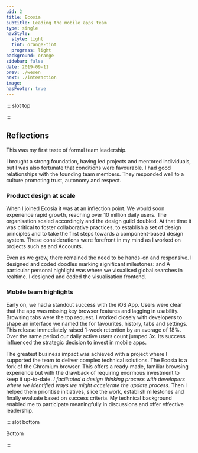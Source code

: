 ```yaml
---
uid: 2
title: Ecosia
subtitle: Leading the mobile apps team
type: single
navStyle:
  style: light
  tint: orange-tint
  progress: light
background: orange
sidebar: false
date: 2019-09-11
prev: ./wesen
next: ./interaction
image:
hasFooter: true
---
```


<!-- <style lang="sass">

@import "@theme/styles/variables.sass"

.section .button-action .image.is-square
  background-color: transparent

</style> -->

::: slot top

<Stage-ProjectStage :noise="true" rag="rag-4" ctaLabel="ecosia.org" ctaUrl="https://www.ecosia.org"
description="Ecosia is a search engine that uses 80% of profits from advertising to plant trees around the world, where they're needed the most.">

  <template v-slot:visual-column>
    <figure class="ecosia-image">
      <Heros-ImageHero src="/images/ecosia/render-base.png" alt="Ecosia mobile devices"/>
    </figure>
  </template>

</Stage-ProjectStage>

<style lang="sass">

.ecosia-image
  position: absolute
  left: -16%
  width: 144%
</style>

:::


<Content-ContextSection :box="true" rag="rag-4">

<template v-slot:main>

<h2> {{ $page.frontmatter.subtitle }} </h2>

<!-- Nulla facilisi. Proin volutpat in purus a lobortis. Praesent nec purus eu metus volutpat placerat a eu sapien. Quisque eu sapien ut quam venenatis convallis. Vestibulum porta aliquam elit et fringilla. Etiam semper iaculis massa, sit amet fringilla lorem lacinia nec.

Proin velit neque, ornare nec luctus at, sollicitudin a erat. Nunc consectetur tortor in nibh vulputate viverra. Integer fringilla orci enim, non efficitur erat elementum vel. Quisque sollicitudin risus sed pretium auctor. Quisque sit amet fermentum nibh. Proin tristique neque vitae ipsum malesuada, ac feugiat justo suscipit. Pellentesque euismod sodales ipsum in mattis.

Suspendisse potenti. Praesent risus massa, vulputate eget turpis in, dignissim tincidunt odio -->

With a growing user base and a renewed strategic focus on mobile, in mid 2019 it was time to found a new agile product team with a focus on mobile apps. Having been closely involved on a strategic level as a product designer, I was a natural fit to take on the role of product manager and team leader. Over the next three months we grew the team from two to four developers and added a dedicated designer.

<!-- We made impressive progress on our mobile apps with only two developers and a share of my overall capacity as a product designer.  -->

The primary purpose of Ecosia's apps is to make searching easy on major platforms. Web search resides in a meta space. It's naturally multi-platform; one way in which devices augment our mental abilities. So _it's critically important that Ecosia's apps fit seamlessly into user's daily lives,_ which requires deep user empathy and platform knowledge.

We also want to connect users with our tree-planting mission and in early 2020 we extended our thinking beyond searching and browsing by asking ourselves how we can help users make further incremental changes in their daily lives.

<!--

I lead the mobile apps team. Our native Android and iOS apps make it easy to search with Ecosia, connect with the cause and make an incremental difference every day while on the go. My activities include:

Product management | UI/UX design | interactive prototypes | usability and value testing | product illustrations | analytics, optimisation, A/B testing (custom tooling with Looker) | embedded with developers in an agile product team



When I joined Ecosia as a product designer, native apps were part of a large product team with a broad remit for user engagement. In this environment I was able to pioneer several initiatives for mobile - growing our user numbers so that we could begin to consider investing resources and concerted attention into this space.

I initially joined Ecosia as a product designer and gradually transitioned into a product manager role, forming a new team in the process.

-->

</template>

<template v-slot:side>

**Product**
Android, iOS and MacOS apps

**Sector**
Internet search

**Timeframe**
2018-2020

**My role**
Product manager and team lead

**Team**
Product designer, 2 iOS developers, 1 Android developer, 1 devOps/backend

</template>

</Content-ContextSection>


<Content-TextSection columnOffset="title-offset" rag="rag-3">

## Reflections

<p class="subtitle" style="padding-right: 1em;">
  This was my first taste of formal team leadership.
</p>

I brought a strong foundation, having led projects and mentored individuals, but I was also fortunate that conditions were favourable. I had good relationships with the founding team members. They responded well to a culture promoting trust, autonomy and respect.

### Product design at scale

<p>
When I joined Ecosia it was at an inflection point. We would soon experience rapid growth, reaching over 10 million daily users. The organisation scaled accordingly and the design guild doubled. At that time it was critical to foster collaborative practices, to establish a set of design principles and to take the first steps towards a component-based design system. These considerations were forefront in my mind as I worked on projects such as <Content-ModalLink label="Maps">
<template v-slot:modal>

<Content-FreeSection padding="is-small">

<div class="columns is-centered">
<div class="column is-three-fifths">
<Content-ModalWrapper type="link" url="https://acmoles.github.io/maps-ui/" label="Wireframe interaction prototype">
<figure class="image is-5by4 modal-image-limit">
<img class="lazyload" data-src="/images/ecosia/EcosiaMaps-modal.jpg" alt="Ecosia maps vertical">
</figure>
</Content-ModalWrapper>

<figcaption>

Ecosia maps posed a unique design challenge. As part of slicing the feature we decided to exclude the search box from the first release. Rather, we would enable users to make pseudo searches for common keywords such as hotels and shopping. These constraints called for creativity and it was satisfying to work on a completely new search vertical.

</figcaption>
</div>
</div>

</Content-FreeSection>

</template>
</Content-ModalLink> and Accounts.
</p>

<p>
Even as we grew, there remained the need to be hands-on and responsive. I designed and coded doodles marking significant milestones: <Content-ModalLink label="50 million trees">
<template v-slot:modal>

<Content-FreeSection padding="is-small">

<figure class="image is-16by9">
<iframe style="background: white;" class="lazyload" data-src="https://ecosia-50-million.netlify.app" frameborder="0"></iframe>
</figure>

</Content-FreeSection>

</template>
</Content-ModalLink> and <Content-ModalLink label="Ecosia's 10th anniversary.">
<template v-slot:modal>

<Content-FreeSection padding="is-small">

<figure class="image is-16by9">
<iframe style="background: white;" class="lazyload" data-src="https://ecosia-10-years.netlify.app" frameborder="0"></iframe>
</figure>

</Content-FreeSection>

</template>
</Content-ModalLink> A particular personal highlight was <Content-ModalLink label="Hack Days 2019">
<template v-slot:modal>

<Content-FreeSection padding="is-small">

<div class="columns is-centered">
<div class="column is-three-fifths">
<Content-ModalWrapper type="link" url="https://mapvis.netlify.app/" label="View live visualisation">
<figure class="image is-5by4">
<img class="lazyload" data-src="/images/ecosia/SearchMap-modal.jpg" alt="Searches map visualisation">
</figure>
</Content-ModalWrapper>

<figcaption>

I collaborated with a backend developer, data scientist and marketing manager to design and build this data visualisation in 4 days. As a bonus feature we plotted Ecosia's tree planting sites on the map. In Brazil there are users searching within 10km of rainforest restored by Ecosia.

</figcaption>
</div>
</div>

</Content-FreeSection>

</template>
</Content-ModalLink> where we visualised global searches in realtime. I designed and coded the visualisation frontend.
</p>

<!-- ### On leadership -->

### Mobile team highlights

<p>
Early on, we had a standout success with the iOS App. Users were clear that the app was missing key browser features and lagging in usability. Browsing tabs were the top request. I worked closely with developers to shape an interface we named the <Content-ModalLink label="Organiser">
<template v-slot:modal>

<Content-FreeSection padding="is-small">

<div class="columns is-centered">
<div class="column is-three-fifths">
<figure class="image is-5by4">
<img class="lazyload" data-src="/images/ecosia/iOS-modal.jpg" alt="Ecosia iOS App">
</figure>

<figcaption>

With the iOS App Organiser, Ecosia could stand as a viable alternative browser to Safari.

</figcaption>
</div>
</div>

</Content-FreeSection>

</template>
</Content-ModalLink> for favourites, history, tabs and settings. This release immediately raised 1-week retention by an average of 18%. Over the same period our daily active users count jumped 3x. Its success influenced the strategic decision to invest in mobile apps.
</p>

<p>
The greatest business impact was achieved with a project where I supported the team to deliver complex technical solutions. The Ecosia <Content-ModalLink label="Android App">
<template v-slot:modal>

<Content-FreeSection padding="is-small">

<div class="columns is-centered">
<div class="column is-three-fifths">
<figure class="image is-5by4">
<img class="lazyload" data-src="/images/ecosia/Android-modal.jpg" alt="Ecosia Android App">
</figure>

<figcaption>

The Ecosia Android app offers the familiarity of Chromium with Ecosia search. It connects users to the cause through tree planting news, financial reporting and other content.

</figcaption>
</div>
</div>

</Content-FreeSection>

</template>
</Content-ModalLink> is a fork of the Chromium browser. This offers a ready&#8209;made, familiar browsing experience but with the drawback of requiring enormous investment to keep it up-to-date. <em>I facilitated a design thinking process with developers where we identified ways we might accelerate the update process.</em> Then I helped them prioritise initiatives, slice the work, establish milestones and finally evaluate based on success criteria. My technical background enabled me to participate meaningfully in discussions and offer effective leadership.
</p>

<template slot="aside">

<figure class="image is-16by9">
  <img class="lazyload" data-src="/images/ecosia/Ecosia-support1.jpg" alt="Ecosia offices">
</figure>

<figure class="image is-16by9">
  <img class="lazyload" data-src="/images/ecosia/Ecosia-support2.jpg" alt="Ecosia offices">
</figure>

<figure class="image is-16by9">
  <img class="lazyload" data-src="/images/ecosia/Ecosia-support3.jpg" alt="Ecosia tree saplings">
</figure>

</template>

</Content-TextSection>



<Content-MetricsSection padding="is-medium-large" :metrics="[
{ metric:'18%', description:'Increase in iOS App 1-week retention.' },
{ metric:'3x', description:'iOS app DAU growth in 2019.' },
{ metric:'4x', description:'Faster Android app updates.' },
]"/>

<!--

{ metric:'91%', description:'Users migrated to the Safari App Extension.' },

We achieved this despite facing a considerable challenge replicating previous functionality with the new, hardly documented, platform.

{ metric:'50%', description:'Rate of Android users setting Ecosia as system default browser when prompted.' },

Safari Mac App - Apple changes the platform, efforts to keep our users and build an alternative.
93% drops to 85% users on extension - frame as kept/migrated 91% of users

iOS app - adding much needed browser features like browsing tabs, history, favorites and a design overhaul
Increase 1-week retention from 28% to 34%, increase of 18%
While 3x DAU over a 3 month period
App stability?

Android app - update speed would be nice
Set as default browser - 2.2% clickthrough, Android default browser set is in Android in-app activities Dashboard - seems to be broken
7.8M resume events
5.2M resume events with default set
2/3 Android launch events from users who set Ecosia as system default browser
Android users who set Ecosia as system default browser app
App stability?



// SAFARI CUT

<p>
The greatest business impact came from two projects where I supported the team to deliver complex technical solutions. Apple were poised to remove their existing extension platform from Safari. 15% of daily searches came from users relying on this extension. We rapidly built a replacement <Content-ModalLink label="Safari App Extension">
<template v-slot:modal>

<Content-FreeSection padding="is-small">

<div class="columns is-centered">
<div class="column is-two-thirds">
<figure class="image is-5by4">
<img class="lazyload" data-src="/images/ecosia/MacApp-modal.jpg" alt="Safari App Extension">
</figure>

<figcaption>

Our browser extensions add Ecosia as default search engine. Users expect that they can search with Ecosia directly in the address bar. At first, we were uncertain we could deliver this functionality and implemented a dropdown search box in the Safari UI as contingency.

</figcaption>
</div>
</div>

</Content-FreeSection>

</template>
</Content-ModalLink> and migrated 91% of users in the face of considerable technical challenges.
</p>






<Content-ModalLink label="Accounts.">
<template v-slot:modal>

<Content-FreeSection padding="is-small">

<div class="columns is-centered">
<div class="column is-two-thirds">
<figure class="image is-5by4">
<img class="lazyload" data-src="/images/ecosia/Login-modal.jpg" alt="Ecosia accounts login">
</figure>

<figcaption>

I led design of the accounts beta release, enabling users to save and share their personal impact counter across devices. Our hypothesis was that already engaged users would love this feature. We found demand was so high that users outside our testing region began clamouring to be included in the pilot.

</figcaption>
</div>
</div>

</Content-FreeSection>

</template>
</Content-ModalLink>



-->



::: slot bottom

Bottom

:::
